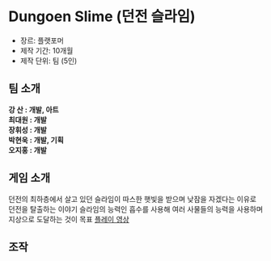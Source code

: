 # Dungoen Slime (던전 슬라임)
- 장르: 플랫포머
- 제작 기간: 10개월
- 제작 단위: 팀 (5인)

## 팀 소개
**강 산 : 개발, 아트** <br>
**최대원 : 개발** <br>
**장휘성 : 개발** <br>
**박현욱 : 개발, 기획** <br>
**오지홍 : 개발** <br>

## 게임 소개
던전의 최하층에서 살고 있던 슬라임이 따스한 햇빛을 받으며 낮잠을 자겠다는 이유로 던전을 탈출하는 이야기
슬라임의 능력인 흡수를 사용해 여러 사물들의 능력을 사용하며 지상으로 도달하는 것이 목표
[플레이 영상](https://www.youtube.com/watch?v=vds6C5v5vnw)


## 조작
